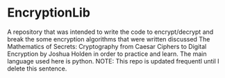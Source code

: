 # EncryptionLib
A repository that was intended to write the code to encrypt/decrypt and break the some encryption algorithms that were written discussed The Mathematics of Secrets: Cryptography from Caesar Ciphers to Digital Encryption by Joshua Holden in order to practice and learn. The main language used here is python. NOTE: This repo is updated frequentl until I delete this sentence.
